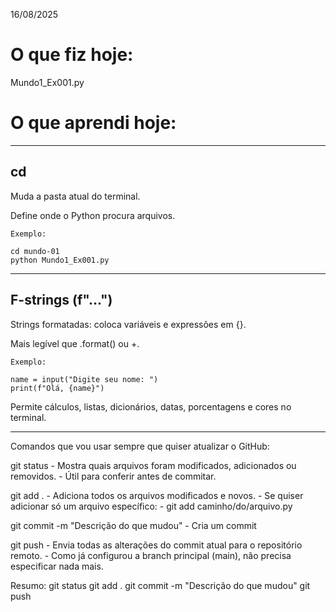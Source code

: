 16/08/2025

# O que fiz hoje:

Mundo1_Ex001.py

# O que aprendi hoje:

---

## cd

Muda a pasta atual do terminal.

Define onde o Python procura arquivos.

    Exemplo:

    cd mundo-01
    python Mundo1_Ex001.py

---

## F-strings (f"...")

Strings formatadas: coloca variáveis e expressões em {}.

Mais legível que .format() ou +.

    Exemplo:

    name = input("Digite seu nome: ")
    print(f"Olá, {name}")

Permite cálculos, listas, dicionários, datas, porcentagens e cores no terminal.

---

Comandos que vou usar sempre que quiser atualizar o GitHub:

git status
    - Mostra quais arquivos foram modificados, adicionados ou removidos.
    - Útil para conferir antes de commitar.

git add .
    - Adiciona todos os arquivos modificados e novos.
    - Se quiser adicionar só um arquivo específico:
        - git add caminho/do/arquivo.py

git commit -m "Descrição do que mudou"
    - Cria um commit

git push
    - Envia todas as alterações do commit atual para o repositório remoto.
    - Como já configurou a branch principal (main), não precisa especificar nada mais.

Resumo:
git status
git add .
git commit -m "Descrição do que mudou"
git push
